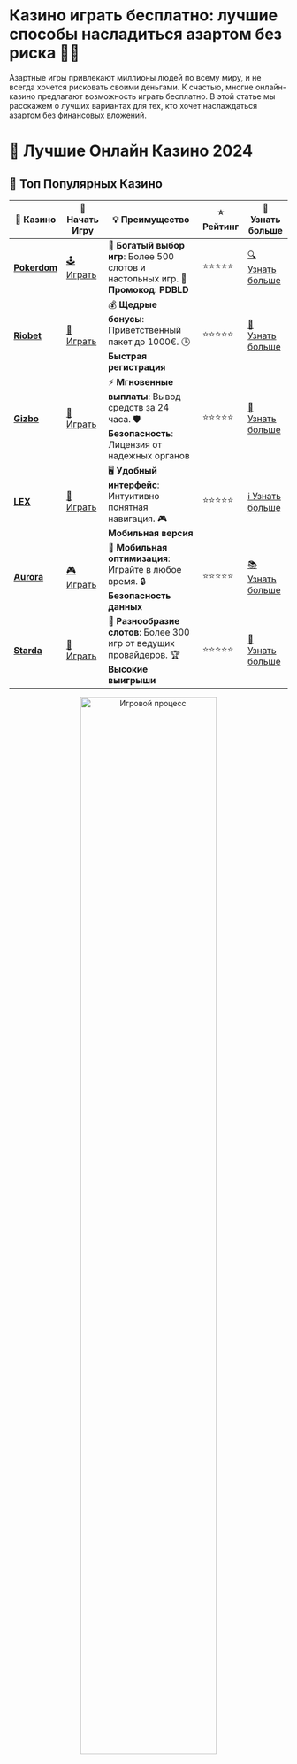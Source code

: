 # **Казино играть бесплатно: лучшие способы насладиться азартом без риска 💸🎰**

Азартные игры привлекают миллионы людей по всему миру, и не всегда хочется рисковать своими деньгами. К счастью, многие онлайн-казино предлагают возможность играть бесплатно. В этой статье мы расскажем о лучших вариантах для тех, кто хочет наслаждаться азартом без финансовых вложений.

# 🎰 Лучшие Онлайн Казино 2024

## 🌟 Топ Популярных Казино

| 🎲 **Казино** | 🔗 **Начать Игру** | 💡 **Преимущество** | ⭐ **Рейтинг** | 🔗 **Узнать больше** |
|--------------|---------------------|---------------------|----------------|----------------------|
| [**Pokerdom**](https://brandplay.link/4k77v2yx) | [🕹️ Играть](https://brandplay.link/4k77v2yx) | 🎉 **Богатый выбор игр**: Более 500 слотов и настольных игр. 🎁 **Промокод**: **PDBLD** | ⭐⭐⭐⭐⭐ | [🔍 Узнать больше](https://brandplay.link/4k77v2yx) |
| [**Riobet**](https://brandplay.link/7xBLTPyj) | [🎰 Играть](https://brandplay.link/7xBLTPyj) | 💰 **Щедрые бонусы**: Приветственный пакет до 1000€. 🕒 **Быстрая регистрация** | ⭐⭐⭐⭐⭐ | [📖 Узнать больше](https://brandplay.link/7xBLTPyj) |
| [**Gizbo**](https://brandplay.link/bprXw4YV) | [🎲 Играть](https://brandplay.link/bprXw4YV) | ⚡ **Мгновенные выплаты**: Вывод средств за 24 часа. 🛡️ **Безопасность**: Лицензия от надежных органов | ⭐⭐⭐⭐⭐ | [📝 Узнать больше](https://brandplay.link/bprXw4YV) |
| [**LEX**](https://brandplay.link/zW4hdDFV) | [🤑 Играть](https://brandplay.link/zW4hdDFV) | 🖥️ **Удобный интерфейс**: Интуитивно понятная навигация. 🎮 **Мобильная версия** | ⭐⭐⭐⭐⭐ | [ℹ️ Узнать больше](https://brandplay.link/zW4hdDFV) |
| [**Aurora**](https://10trafic-stat2.com/click/668546556bcc6313411604bd/6766/13032/subaccount) | [🎮 Играть](https://10trafic-stat2.com/click/668546556bcc6313411604bd/6766/13032/subaccount) | 📱 **Мобильная оптимизация**: Играйте в любое время. 🔒 **Безопасность данных** | ⭐⭐⭐⭐⭐ | [📚 Узнать больше](https://10trafic-stat2.com/click/668546556bcc6313411604bd/6766/13032/subaccount) |
| [**Starda**](https://brandplay.link/fB7xwRFL) | [🎯 Играть](https://brandplay.link/fB7xwRFL) | 🎰 **Разнообразие слотов**: Более 300 игр от ведущих провайдеров. 🏆 **Высокие выигрыши** | ⭐⭐⭐⭐⭐ | [🔎 Узнать больше](https://brandplay.link/fB7xwRFL) |

<div align="center">
    <img src="https://i.pinimg.com/originals/87/9e/b9/879eb9354dd0699582408b68f2e253b2.gif" alt="Игровой процесс" width="70%">
</div>

## 💎 Лучшие Бонусы и Акции

| 🎲 **Казино** | 🔗 **Начать Игру** | 💡 **Преимущество** | ⭐ **Рейтинг** | 🔗 **Узнать больше** |
|--------------|---------------------|---------------------|----------------|----------------------|
| [**Kometa**](https://brandplay.link/8ZymQJV8) | [🎰 Играть](https://brandplay.link/8ZymQJV8) | 🎁 **Эксклюзивные бонусы**: Регулярные акции и промо. 🔄 **Программы лояльности** | ⭐⭐⭐⭐☆ | [🔍 Узнать больше](https://brandplay.link/8ZymQJV8) |
| [**R7**](https://brandplay.link/bMd3Yjsw) | [🕹️ Играть](https://brandplay.link/bMd3Yjsw) | 🕒 **Круглосуточная поддержка**: Всегда на связи. 💸 **Высокие лимиты** | ⭐⭐⭐⭐☆ | [📖 Узнать больше](https://brandplay.link/bMd3Yjsw) |
| [**7K**](https://brandplay.link/BvQyFShp) | [🎲 Играть](https://brandplay.link/BvQyFShp) | 🌟 **Эксклюзивные бонусы**: Только для VIP игроков. 🎉 **Сезонные акции** | ⭐⭐⭐⭐☆ | [📝 Узнать больше](https://brandplay.link/BvQyFShp) |
| [**Kent**](https://brandplay.link/Fv2WP3js) | [🤑 Играть](https://brandplay.link/Fv2WP3js) | 📈 **Высокий RTP**: Более 98%. 💼 **Профессиональная поддержка** | ⭐⭐⭐⭐☆ | [ℹ️ Узнать больше](https://brandplay.link/Fv2WP3js) |
| [**1Xslots**](https://brandplay.link/hSB1khtr) | [🎮 Играть](https://brandplay.link/hSB1khtr) | 🎉 **Множество акций**: Еженедельные бонусы и турниры. 🛡️ **Безопасность** | ⭐⭐⭐⭐☆ | [📚 Узнать больше](https://brandplay.link/hSB1khtr) |
| [**Gama**](https://brandplay.link/j6NMKsDz) | [🎯 Играть](https://brandplay.link/j6NMKsDz) | 🔍 **Интуитивный интерфейс**: Легкость использования. 🏅 **Престижные турниры** | ⭐⭐⭐⭐☆ | [🔎 Узнать больше](https://brandplay.link/j6NMKsDz) |

<div align="center">
    <img src="https://i.pinimg.com/originals/87/9e/b9/879eb9354dd0699582408b68f2e253b2.gif" alt="Игровой процесс" width="70%">
</div>

## 🚀 Быстрые Выигрыши и Поддержка

| 🎲 **Казино** | 🔗 **Начать Игру** | 💡 **Преимущество** | ⭐ **Рейтинг** | 🔗 **Узнать больше** |
|--------------|---------------------|---------------------|----------------|----------------------|
| [**Onion**](https://brandplay.link/zBGRVpQ9) | [🎰 Играть](https://brandplay.link/zBGRVpQ9) | 🤑 **Низкие ставки**: Идеально для начинающих. 🔄 **Быстрые выводы** | ⭐⭐⭐⭐☆ | [🔍 Узнать больше](https://brandplay.link/zBGRVpQ9) |
| [**Чемпион**](https://temon-gter.cfd/go/lRq?p80412p304504pcc44t17455) | [🕹️ Играть](https://temon-gter.cfd/go/lRq?p80412p304504pcc44t17455) | 🏅 **Лояльная программа**: Награды за активность. 🎁 **Ежемесячные бонусы** | ⭐⭐⭐⭐☆ | [📖 Узнать больше](https://temon-gter.cfd/go/lRq?p80412p304504pcc44t17455) |
| [**Vavada**](https://vavadapartner.pro/?promo=ea5c9275-6854-4505-94fc-95ab18221945-linkb2) | [🎲 Играть](https://vavadapartner.pro/?promo=ea5c9275-6854-4505-94fc-95ab18221945-linkb2) | 🚀 **Быстрая регистрация**: Начните играть мгновенно. 🔐 **Безопасные транзакции** | ⭐⭐⭐⭐☆ | [📝 Узнать больше](https://vavadapartner.pro/?promo=ea5c9275-6854-4505-94fc-95ab18221945-linkb2) |
| [**Friends**](https://gofriends.kim/linkb2) | [🤑 Играть](https://gofriends.kim/linkb2) | 🤝 **Социальные игры**: Играйте с друзьями. 🌐 **Мультиплатформенность** | ⭐⭐⭐⭐☆ | [ℹ️ Узнать больше](https://gofriends.kim/linkb2) |
| [**1WIN**](https://brandplay.link/smXVpBbG) | [🎮 Играть](https://brandplay.link/smXVpBbG) | 🏆 **Спортивные ставки**: Широкий выбор видов спорта. 💵 **Высокие коэффициенты** | ⭐⭐⭐⭐☆ | [📚 Узнать больше](https://brandplay.link/smXVpBbG) |
| [**Drip**](https://drp-ircp01.com/c07e6a3db) | [🎯 Играть](https://drp-ircp01.com/c07e6a3db) | 🌐 **Инновационные игры**: Новейшие игровые технологии. 🛡️ **Высокая безопасность** | ⭐⭐⭐⭐☆ | [🔎 Узнать больше](https://drp-ircp01.com/c07e6a3db) |
| [**JoyCasino**](https://rpc30.call2me.pro/?/ru/registration?apkpop=0&partner=p24970p3291217pc98f) | [🎰 Играть](https://rpc30.call2me.pro/?/ru/registration?apkpop=0&partner=p24970p3291217pc98f) | 🎁 **Приятные бонусы**: Ежедневные акции и подарки. 🕹️ **Разнообразие игр** | ⭐⭐⭐⭐☆ | [🔍 Узнать больше](https://rpc30.call2me.pro/?/ru/registration?apkpop=0&partner=p24970p3291217pc98f) |

<div align="center">
    <img src="https://i.pinimg.com/originals/87/9e/b9/879eb9354dd0699582408b68f2e253b2.gif" alt="Игровой процесс" width="70%">
</div>
---

✨ **Выбирайте лучшее казино для себя и наслаждайтесь игрой! Удачи!** ✨
![Казино играть бесплатно](https://i.pinimg.com/originals/a9/29/6e/a9296ea1cf6a7c20a985e593451f0323.png)

## Бесплатные игры в казино: как это работает? 🤑

Многие онлайн-казино предлагают **бесплатные игры** на своих платформах. Это идеальный способ для новичков научиться игре, а для опытных игроков — потренироваться без риска потерять деньги. В большинстве случаев для этого не требуется регистрация или депозиты. Такие игры называются **демо-версиями**.

### Что такое демо-режим? 🎮

Демо-режим — это возможность играть в автоматы, рулетку, покер и другие игры без реальных ставок. Казино предоставляет виртуальные деньги, которые можно использовать для игры. Основное отличие от настоящей игры в том, что вы не можете выиграть реальные деньги. Но при этом у вас есть шанс научиться игре, изучить правила и практиковаться, не рискуя средствами.

### Как играть бесплатно в казино:
1. **Выбор казино**: Найдите онлайн-казино, которое предлагает демо-версии игр. В большинстве современных платформ это стандартная опция.
2. **Выбор игры**: После того как вы выбрали казино, выберите интересующий слот или настольную игру.
3. **Запуск игры**: В большинстве случаев достаточно нажать кнопку "Играть бесплатно", и игра начнется.
4. **Практика и обучение**: Играйте, тренируйтесь и наслаждайтесь процессом, улучшая свои навыки и стратегии.

## Где можно играть бесплатно в казино? 🌍

Множество казино предлагают бесплатный режим для всех пользователей. Вот некоторые популярные игры и платформы, где вы можете играть бесплатно:

- **Игровые автоматы**: Все известные слоты, такие как **Book of Dead**, **Gonzo’s Quest**, **Starburst**, и многие другие предлагают демо-режимы.
- **Рулетка**: Играйте в классическую европейскую или американскую рулетку бесплатно.
- **Покер**: Множество сайтов предлагают бесплатные столы для покера, где можно сыграть с другими пользователями или против бота.
- **Блэкджек**: Попробуйте свои силы в блэкджеке, играя на виртуальные фишки.

### Преимущества игры бесплатно:
- **Отсутствие риска**: Нет необходимости тратить деньги, и вы не потеряете свои средства.
- **Тренировка и практика**: Бесплатные игры — это отличный способ отточить навыки и стратегии.
- **Знание игры**: Перед тем как делать реальные ставки, вы сможете лучше понять механику игр и их особенности.
- **Наслаждение процессом**: Игры в бесплатном режиме приносят столько же удовольствия, как и игры на реальные деньги.

## Бесплатные бонусы и фриспины: что это такое? 🎁

Некоторые онлайн-казино предлагают **бонусы** за регистрацию, которые можно использовать для бесплатной игры. Это может быть как бонусная сумма, так и **фриспины** — бесплатные вращения на слотах. Обычно такие бонусы предоставляются новичкам, но также могут быть доступны для постоянных игроков.

- **Бонусы на депозит**: В некоторых казино вы можете получить бонусы на депозит, которые можно использовать для ставок в играх.
- **Фриспины**: Это бесплатные вращения на определенных слотах, которые позволят вам играть бесплатно, но с шансом выиграть реальные деньги.

### Как получить бонусы:
1. **Регистрация**: Зарегистрируйтесь в казино, которое предлагает бонусы.
2. **Выполнение условий**: Возможно, вам нужно будет выполнить некоторые условия для получения бонуса — например, внести минимальный депозит.
3. **Использование бонусов**: Получите бесплатные деньги или фриспины и используйте их для игры.

## Играть бесплатно и выигрывать реальные деньги 🎉

В некоторых случаях, играя в демо-версии или используя бонусы, можно выиграть реальные деньги. Например, при выигрыше в фриспины вы можете вывести деньги на свой счет. Однако важно помнить, что в демо-играх нет реальных выигрышей — только в играх на реальные деньги можно получить настоящие выплаты.

## Заключение: играйте без риска и наслаждайтесь азартом 🎰

Играть в казино бесплатно — это отличный способ испытать азарт, не рискуя своими средствами. Демонстрационные версии игр и бонусы от казино позволяют развлекаться и тренироваться, не беспокоясь о деньгах. Если вы новичок, это идеальный способ начать знакомство с миром онлайн-казино. Если вы опытный игрок, вы сможете отточить свои навыки и стратегии, улучшая результаты на реальных ставках.

**Наслаждайтесь игрой без риска, развивайте свои навыки и получайте удовольствие от процесса!** 🌟
